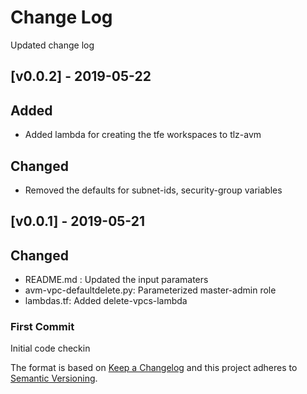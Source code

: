 
# Change Log

Updated change log
## [v0.0.2] - 2019-05-22
## Added
- Added lambda for creating the tfe workspaces to tlz-avm

## Changed
- Removed the defaults for subnet-ids, security-group variables


## [v0.0.1] - 2019-05-21
## Changed
- README.md : Updated the input paramaters
- avm-vpc-defaultdelete.py: Parameterized master-admin role
- lambdas.tf: Added delete-vpcs-lambda

### First Commit
Initial code checkin

The format is based on [Keep a Changelog][changelog] and this project adheres
to [Semantic Versioning][semver].

<!-- Links -->
[changelog]:http://keepachangelog.com
[semver]:http://semver.org

